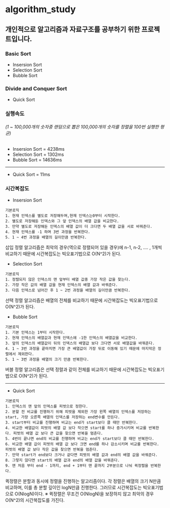 # algorithm_study

## 개인적으로 알고리즘과 자료구조를 공부하기 위한 프로젝트입니다.

### Basic Sort
* Insersion Sort
* Selection Sort
* Bubble Sort

### Divide and Conquer Sort
* Quick Sort

### 실행속도
###### (1 ~ 100,000개의 숫자중 랜덤으로 뽑은 100,000개의 숫자를 정렬을 100번 실행한 평균)
* Insersion Sort = 4238ms
* Selection Sort = 1302ms
* Bubble Sort = 14636ms

---

* Quick Sort = 11ms

### 시간복잡도
* Insersion Sort
```
기본로직
1. 현재 인덱스를 별도로 저장해두며,현재 인덱스는0부터 시작한다.
2. 별도로 저장해둔 인덱스와 그 앞 인덱스의 배열 값을 비교한다.
3. 만약 별도로 저장해둔 인덱스의 배열 값이 더 크다면 두 배열 값을 서로 바꿔준다.
4. 현재 인덱스를 -1 하며 3번 과정을 반복한다.
5. 1 ~ 4번 과정을 배열의 길이만큼 반복한다.
```
삽입 정렬 알고리즘은 최악의 경우(역으로 정렬되어 있을 경우)에 n-1, n-2, .... , 1개씩 비교하기 때문에 시간복잡도는 빅오표기법으로 O(N^2)가 된다.

* Selection Sort
```
기본로직
1. 정렬되지 않은 인덱스의 맨 앞부터 배열 값중 가장 작은 값을 찾는다.
2. 가장 작은 값의 배열 값을 현재 인덱스의 배열 값과 바꿔준다.
3. 다음 인덱스로 넘어간 후 1 ~ 2번 과정을 배열의 길이만큼 반복한다.
```
선택 정렬 알고리즘은 배열의 전체를 비교하기 때문에 시간복잡도는 빅오표기법으로 O(N^2)가 된다.

* Bubble Sort
```
기본로직
1. 기본 인덱스는 1부터 시작한다.
2. 현재 인덱스의 배열값과 현재 인덱스에 -1한 인덱스의 배열값을 비교한다.
3. 앞의 인덱스의 배열값이 뒤의 인덱스의 배열값 보다 크다면 서로 배열값을 바꿔준다.
4. 1 ~ 3번 과정을 끝마치면 가장 큰 배열값이 가장 뒤로 이동해 있기 때문에 마지막은 정렬에서 제외한다.
5. 1 ~ 3번 과정을 배열의 크기 만큼 반복한다.
```
버블 정렬 알고리즘은 선택 정렬과 같이 전체를 비교하기 때문에 시간복잡도는 빅오표기법으로 O(N^2)가 된다.

---

* Quick Sort
```
기본로직
1. 인덱스의 맨 앞의 인덱스를 피벗으로 정한다.
2. 분할 전 비교를 진행하기 위해 피벗을 제외한 가장 왼쪽 배열의 인덱스를 저장하는 start, 가장 오른쪽 배열의 인덱스를 저장하는 end변수를 만든다.
3. start부터 비교를 진행하며 비교는 end가 start보다 클 때만 반복한다.
4. 비교한 배열값이 피벗의 배열 값 보다 작으면 start를 하나 증가시키며 비교를 반복한다. 피벗의 배열 값 보다 큰 값을 찾으면 반복을 멈춘다.
5. 4번이 끝나면 end의 비교를 진행하며 비교는 end가 start보다 클 때만 반복한다.
6. 비교한 배열 값이 피벗의 배열 값 보다 크면 end를 하나 감소시키며 비교를 반복한다. 피벗의 배열 값 보다 작은 값을 찾으면 반복을 멈춘다.
7. 만약 start가 end보다 크거나 같다면 피벗의 배열 값과 end의 배열 값을 바꿔준다.
8. 그렇지 않다면 start의 배열 값과 end의 배열 값을 바꿔준다.
9. 맨 처음 부터 end - 1까지, end + 1부터 맨 끝까지 2부분으로 나눠 퀵정렬을 반복한다.
```
퀵정렬은 분할과 동시에 정렬을 진행하는 알고리즘이다. 각 정렬은 배열의 크기 N만큼 비교하며, 이를 총 분할 깊이인 logN만큼 진행한다. 그러므로 시간복잡도는 빅오표기법으로 O(NlogN)이다.
※ 퀵정렬은 무조건 O(NlogN)을 보장하지 않고 최악의 경우 O(N^2)의 시간복잡도를 가진다.
